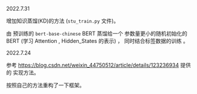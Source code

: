 2022.7.31

增加知识蒸馏(KD)的方法 (`stu_train.py` 文件)。

由 预训练的 `bert-base-chinese` BERT 蒸馏给一个 参数量更小的随机初始化的 BERT (学习 Attention , Hidden_States 的表示) ， 同时结合标签数据的训练 。

2022.7.24

参考 https://blog.csdn.net/weixin_44750512/article/details/123236934 提供的 实现方法。

按照自己的方法重构了一下框架。